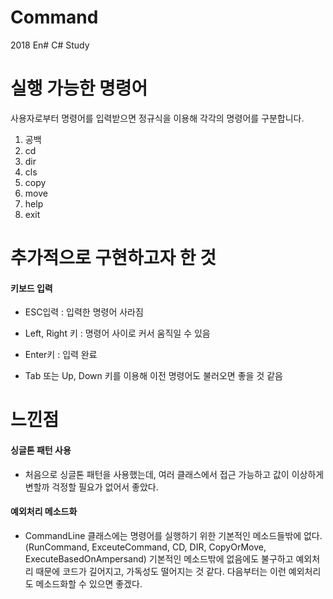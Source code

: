 # Command
2018 En# C# Study



실행 가능한 명령어
==========
사용자로부터 명령어를 입력받으면 정규식을 이용해 각각의 명령어를 구분합니다.
1. 공백
2. cd
3. dir
4. cls
5. copy
6. move
7. help
8. exit




추가적으로 구현하고자 한 것
==========
#### 키보드 입력
- ESC입력 : 입력한 명령어 사라짐
- Left, Right 키 : 명령어 사이로 커서 움직일 수 있음
- Enter키 : 입력 완료

- Tab 또는 Up, Down 키를 이용해 이전 명령어도 불러오면 좋을 것 같음


느낀점
==========
#### 싱글톤 패턴 사용
- 처음으로 싱글톤 패턴을 사용했는데, 여러 클래스에서 접근 가능하고 값이 이상하게 변할까 걱정할 필요가 없어서 좋았다.

#### 예외처리 메소드화
- CommandLine 클래스에는 명령어를 실행하기 위한 기본적인 메소드들밖에 없다.(RunCommand, ExceuteCommand, CD, DIR, CopyOrMove, ExecuteBasedOnAmpersand)
기본적인 메소드밖에 없음에도 불구하고 예외처리 때문에 코드가 길어지고, 가독성도 떨어지는 것 같다.
다음부터는 이런 예외처리도 메소드화할 수 있으면 좋겠다.
